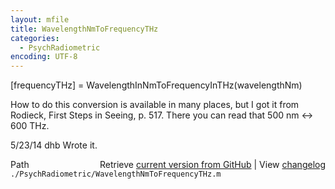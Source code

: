 ```yaml
---
layout: mfile
title: WavelengthNmToFrequencyTHz
categories:
  - PsychRadiometric
encoding: UTF-8
---
```


[frequencyTHz] = WavelengthInNmToFrequencyInTHz(wavelengthNm)

How to do this conversion is available in many places, but I
got it from Rodieck, First Steps in Seeing, p. 517.  There
you can read that 500 nm <-> 600 THz.

5/23/14  dhb  Wrote it.


<div class="code_header" style="text-align:right;">
  <span style="float:left;">Path&nbsp;&nbsp;</span> <span class="counter">Retrieve <a href=
  "https://raw.github.com/Psychtoolbox-3/Psychtoolbox-3/beta/./PsychRadiometric/WavelengthNmToFrequencyTHz.m">current version from GitHub</a> | View <a href=
  "https://github.com/Psychtoolbox-3/Psychtoolbox-3/commits/beta/./PsychRadiometric/WavelengthNmToFrequencyTHz.m">changelog</a></span>
</div>
<div class="code">
  <code>./PsychRadiometric/WavelengthNmToFrequencyTHz.m</code>
</div>
